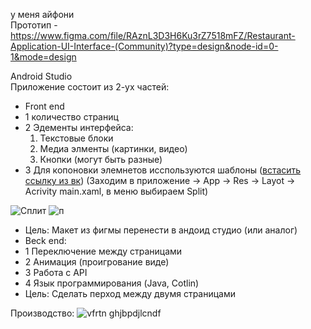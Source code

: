 у меня айфони  
Прототип - https://www.figma.com/file/RAznL3D3H6Ku3rZ7518mFZ/Restaurant-Application-UI-Interface-(Community)?type=design&node-id=0-1&mode=design  
  
Android Studio  
Приложение состоит из 2-ух частей:
- Front end
- 1 количество страниц
- 2 Эдементы интерфейса:
  1. Текстовые блоки
  2. Медиа элменты (картинки, видео)
  3. Кнопки (могут быть разные)
 - 3 Для копоновки элемнетов исспользуются шаблоны ([встасить ссылку из вк](https://habr.com/ru/companies/skbkontur/articles/524518/)) (Заходим в приложение -> App -> Res -> Layot -> Acrivity main.xaml, в меню выбираем Split)

  ![Сплит](https://github.com/Katya6589/semester5/assets/113089569/fb4d79af-e13d-403c-8dc9-8a2ead21da38)
![п](https://github.com/Katya6589/semester5/assets/113089569/612a019e-892b-47ee-b4ca-fd9b95e919ae)

 - Цель: Макет из фигмы перенести в андоид студио (или аналог)       
 - Beck end:
 - 1 Переключение между страницами
 - 2 Анимация (проигрование виде)
 - 3 Работа с API
 - 4 Язык программирования (Java, Cotlin)
 - Цель: Сделать перход между двумя страницами 
   
Производство:
![vfrtn ghjbpdjlcndf](https://github.com/Katya6589/semester5/assets/113089569/46e85780-77cd-42ba-8d1f-5a10b0fea10e)
